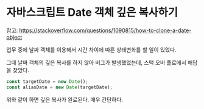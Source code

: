# 자바스크립트 Date 객체 깊은 복사하기

참고: https://stackoverflow.com/questions/1090815/how-to-clone-a-date-object

업무 중에 날짜 객체를 이용해서 시간 차이에 따른 상태변화를 할 일이 있었다.

그때 날짜 객체의 깊은 복사를 하지 않아 버그가 발생했었는데, 스택 오버 플로에서 해답을 찾았다.

```js
const targetDate = new Date();
const aliasDate = new Date(targetDate);
```

위와 같이 하면 깊은 복사가 완료된다. 매우 간단하다.